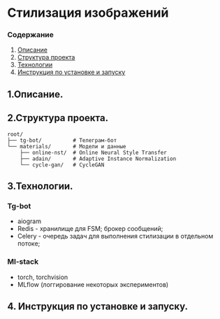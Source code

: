 # Стилизация изображений
### Содержание
1. [Описание](#title1)
2. [Структура проекта](#title2)
3. [Технологии](#title3)
4. [Инструкция по установке и запуску](#title4)

## <a id="title1">1.Описание.</a>

## <a id="title2">2.Структура проекта.</a>
```
root/
├── tg-bot/          # Телеграм-бот
└── materials/       # Модели и данные
    ├── online-nst/  # Online Neural Style Transfer  
    ├── adain/       # Adaptive Instance Normalization  
    └── cycle-gan/   # CycleGAN
```

## <a id="title3">3.Технологии.</a>
### Tg-bot
* aiogram
* Redis - хранилище для FSM; брокер сообщений;
* Celery - очередь задач для выполнения стилизации в отдельном потоке;
### Ml-stack
* torch, torchvision
* MLflow (логгирование некоторых экспериментов)


## <a id="title3">4. Инструкция по установке и запуску.</a>
